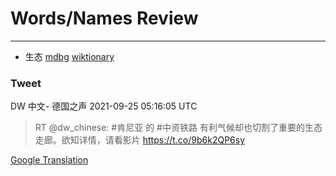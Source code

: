 
# Words/Names Review
___
- 生态 [mdbg](https://www.mdbg.net/chinese/dictionary?page=worddict&wdrst=0&wdqb=生态) [wiktionary](https://en.wiktionary.org/wiki/生态)
### Tweet
DW 中文- 德国之声 2021-09-25 05:16:05 UTC
> RT @dw_chinese: #肯尼亚 的 #中资铁路 有利气候却也切割了重要的生态走廊。欲知详情，请看影片 https://t.co/9b6k2QP6sy

[Google Translation](https://translate.google.com/?hi=en&tab=TT&sl=zh-CN&tl=en&op=translate&text=RT+%40dw_chinese%3A+%23%E8%82%AF%E5%B0%BC%E4%BA%9A+%E7%9A%84+%23%E4%B8%AD%E8%B5%84%E9%93%81%E8%B7%AF+%E6%9C%89%E5%88%A9%E6%B0%94%E5%80%99%E5%8D%B4%E4%B9%9F%E5%88%87%E5%89%B2%E4%BA%86%E9%87%8D%E8%A6%81%E7%9A%84%E7%94%9F%E6%80%81%E8%B5%B0%E5%BB%8A%E3%80%82%E6%AC%B2%E7%9F%A5%E8%AF%A6%E6%83%85%EF%BC%8C%E8%AF%B7%E7%9C%8B%E5%BD%B1%E7%89%87+https%3A%2F%2Ft.co%2F9b6k2QP6sy)
